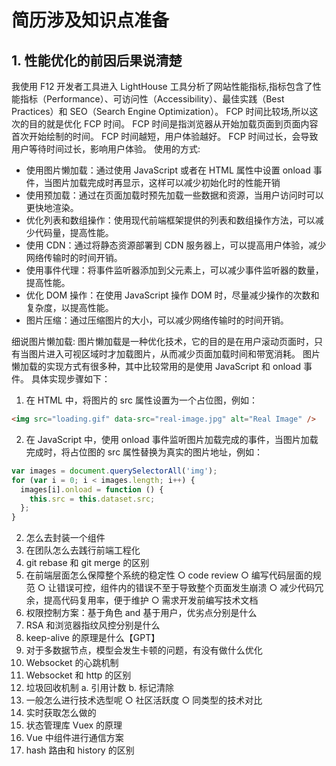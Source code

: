 # 简历涉及知识点准备

## 1. 性能优化的前因后果说清楚

我使用 F12 开发者工具进入 LightHouse 工具分析了网站性能指标,指标包含了性能指标（Performance）、可访问性（Accessibility）、最佳实践（Best Practices）和 SEO（Search Engine Optimization）。
FCP 时间比较场,所以这次的目的就是优化 FCP 时间。
FCP 时间是指浏览器从开始加载页面到页面内容首次开始绘制的时间。
FCP 时间越短，用户体验越好。
FCP 时间过长，会导致用户等待时间过长，影响用户体验。
使用的方式:

- 使用图片懒加载：通过使用 JavaScript 或者在 HTML 属性中设置 onload 事件，当图片加载完成时再显示，这样可以减少初始化时的性能开销
- 使用预加载：通过在页面加载时预先加载一些数据和资源，当用户访问时可以更快地渲染。
- 优化列表和数组操作：使用现代前端框架提供的列表和数组操作方法，可以减少代码量，提高性能。
- 使用 CDN：通过将静态资源部署到 CDN 服务器上，可以提高用户体验，减少网络传输时的时间开销。
- 使用事件代理：将事件监听器添加到父元素上，可以减少事件监听器的数量，提高性能。
- 优化 DOM 操作：在使用 JavaScript 操作 DOM 时，尽量减少操作的次数和复杂度，以提高性能。
- 图片压缩：通过压缩图片的大小，可以减少网络传输时的时间开销。

细说图片懒加载:
图片懒加载是一种优化技术，它的目的是在用户滚动页面时，只有当图片进入可视区域时才加载图片，从而减少页面加载时间和带宽消耗。
图片懒加载的实现方式有很多种，其中比较常用的是使用 JavaScript 和 onload 事件。
具体实现步骤如下：

1. 在 HTML 中，将图片的 src 属性设置为一个占位图，例如：

```html
<img src="loading.gif" data-src="real-image.jpg" alt="Real Image" />
```

2. 在 JavaScript 中，使用 onload 事件监听图片加载完成的事件，当图片加载完成时，将占位图的 src 属性替换为真实的图片地址，例如：

```js
var images = document.querySelectorAll('img');
for (var i = 0; i < images.length; i++) {
  images[i].onload = function () {
    this.src = this.dataset.src;
  };
}
```

2. 怎么去封装一个组件
3. 在团队怎么去践行前端工程化
4. git rebase 和 git merge 的区别
5. 在前端层面怎么保障整个系统的稳定性
   ○ code review
   ○ 编写代码层面的规范
   ○ 让错误可控，组件内的错误不至于导致整个页面发生崩溃
   ○ 减少代码冗余，提高代码复用率，便于维护
   ○ 需求开发前编写技术文档
6. 权限控制方案：基于角色 and 基于用户，优劣点分别是什么
7. RSA 和浏览器指纹风控分别是什么
8. keep-alive 的原理是什么【GPT】
9. 对于多数据节点，模型会发生卡顿的问题，有没有做什么优化
10. Websocket 的心跳机制
11. Websocket 和 http 的区别
12. 垃圾回收机制
    a. 引用计数
    b. 标记清除
13. 一般怎么进行技术选型呢
    ○ 社区活跃度
    ○ 同类型的技术对比
14. 实时获取怎么做的
15. 状态管理库 Vuex 的原理
16. Vue 中组件进行通信方案
17. hash 路由和 history 的区别
